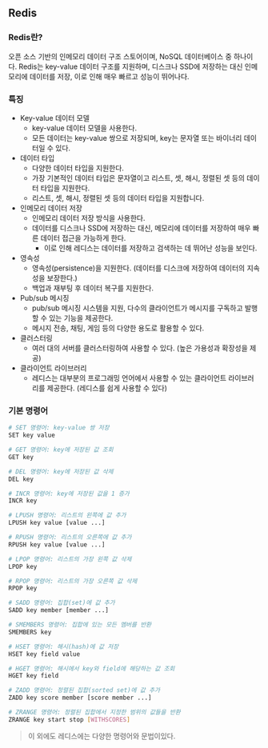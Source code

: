 ## Redis

### Redis란?
오픈 소스 기반의 인메모리 데이터 구조 스토어이며, NoSQL 데이터베이스 중 하나이다. 
Redis는 key-value 데이터 구조를 지원하며, 디스크나 SSD에 저장하는 대신 인메모리에 데이터를 저장, 이로 인해 매우 빠르고 성능이 뛰어나다.

### 특징
- Key-value 데이터 모델
  - key-value 데이터 모델을 사용한다. 
  - 모든 데이터는 key-value 쌍으로 저장되며, key는 문자열 또는 바이너리 데이터일 수 있다.
- 데이터 타입
  - 다양한 데이터 타입을 지원한다. 
  - 가장 기본적인 데이터 타입은 문자열이고 리스트, 셋, 해시, 정렬된 셋 등의 데이터 타입을 지원한다. 
  - 리스트, 셋, 해시, 정렬된 셋 등의 데이터 타입을 지원합니다.
- 인메모리 데이터 저장
  - 인메모리 데이터 저장 방식을 사용한다. 
  - 데이터를 디스크나 SSD에 저장하는 대신, 메모리에 데이터를 저장하여 매우 빠른 데이터 접근을 가능하게 한다. 
    - 이로 인해 레디스는 데이터를 저장하고 검색하는 데 뛰어난 성능을 보인다.
- 영속성
  - 영속성(persistence)을 지원한다. (데이터를 디스크에 저장하여 데이터의 지속성을 보장한다.) 
  - 백업과 재부팅 후 데이터 복구를 지원한다.
- Pub/sub 메시징
  - pub/sub 메시징 시스템을 지원, 다수의 클라이언트가 메시지를 구독하고 발행할 수 있는 기능을 제공한다. 
  - 메시지 전송, 채팅, 게임 등의 다양한 용도로 활용할 수 있다.
- 클러스터링
  - 여러 대의 서버를 클러스터링하여 사용할 수 있다. (높은 가용성과 확장성을 제공)
- 클라이언트 라이브러리
  - 레디스는 대부분의 프로그래밍 언어에서 사용할 수 있는 클라이언트 라이브러리를 제공한다. (레디스를 쉽게 사용할 수 있다) 

### 기본 명령어
```bash
# SET 명령어: key-value 쌍 저장
SET key value

# GET 명령어: key에 저장된 값 조회
GET key

# DEL 명령어: key에 저장된 값 삭제
DEL key

# INCR 명령어: key에 저장된 값을 1 증가
INCR key

# LPUSH 명령어: 리스트의 왼쪽에 값 추가
LPUSH key value [value ...]

# RPUSH 명령어: 리스트의 오른쪽에 값 추가
RPUSH key value [value ...]

# LPOP 명령어: 리스트의 가장 왼쪽 값 삭제
LPOP key

# RPOP 명령어: 리스트의 가장 오른쪽 값 삭제
RPOP key

# SADD 명령어: 집합(set)에 값 추가
SADD key member [member ...]

# SMEMBERS 명령어: 집합에 있는 모든 멤버를 반환
SMEMBERS key

# HSET 명령어: 해시(hash)에 값 저장
HSET key field value

# HGET 명령어: 해시에서 key와 field에 해당하는 값 조회
HGET key field

# ZADD 명령어: 정렬된 집합(sorted set)에 값 추가
ZADD key score member [score member ...]

# ZRANGE 명령어: 정렬된 집합에서 지정한 범위의 값들을 반환
ZRANGE key start stop [WITHSCORES]
```
> 이 외에도 레디스에는 다양한 명령어와 문법이있다.
